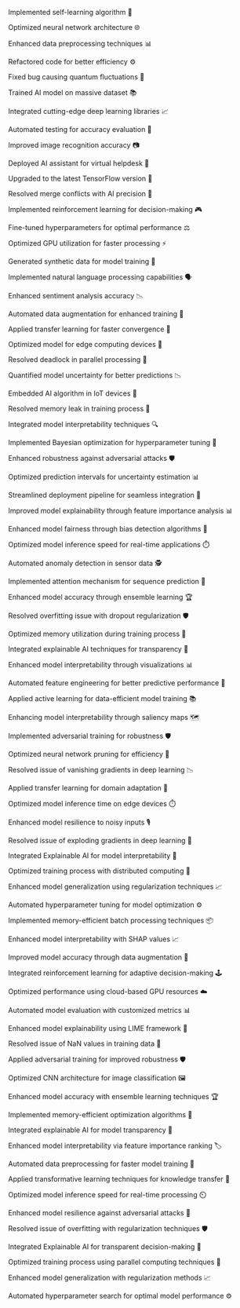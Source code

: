 Implemented self-learning algorithm 🧠

Optimized neural network architecture 🌐

Enhanced data preprocessing techniques 📊

Refactored code for better efficiency ⚙️

Fixed bug causing quantum fluctuations 🐜

Trained AI model on massive dataset 📚

Integrated cutting-edge deep learning libraries 📈

Automated testing for accuracy evaluation 🤖

Improved image recognition accuracy 📷

Deployed AI assistant for virtual helpdesk 💬

Upgraded to the latest TensorFlow version 🚀

Resolved merge conflicts with AI precision 🤝

Implemented reinforcement learning for decision-making 🎮

Fine-tuned hyperparameters for optimal performance ⚖️

Optimized GPU utilization for faster processing ⚡

Generated synthetic data for model training 📝

Implemented natural language processing capabilities 🗣️

Enhanced sentiment analysis accuracy 📉

Automated data augmentation for enhanced training 🔄

Applied transfer learning for faster convergence 🔄

Optimized model for edge computing devices 📱

Resolved deadlock in parallel processing 🛑

Quantified model uncertainty for better predictions 📉

Embedded AI algorithm in IoT devices 📡

Resolved memory leak in training process 💾

Integrated model interpretability techniques 🔍

Implemented Bayesian optimization for hyperparameter tuning 🧫

Enhanced robustness against adversarial attacks 🛡️

Optimized prediction intervals for uncertainty estimation 📊

Streamlined deployment pipeline for seamless integration 🚀

Improved model explainability through feature importance analysis 📊

Enhanced model fairness through bias detection algorithms 🎯

Optimized model inference speed for real-time applications ⏱️

Automated anomaly detection in sensor data 🕵️

Implemented attention mechanism for sequence prediction 🧐

Enhanced model accuracy through ensemble learning 🏆

Resolved overfitting issue with dropout regularization 🛡️

Optimized memory utilization during training process 🧠

Integrated explainable AI techniques for transparency 🤖

Enhanced model interpretability through visualizations 📊

Automated feature engineering for better predictive performance 🔧

Applied active learning for data-efficient model training 📚

Enhancing model interpretability through saliency maps 🗺️

Implemented adversarial training for robustness 🛡️

Optimized neural network pruning for efficiency 🔪

Resolved issue of vanishing gradients in deep learning 📉

Applied transfer learning for domain adaptation 🔄

Optimized model inference time on edge devices ⏱️

Enhanced model resilience to noisy inputs 🎙️

Resolved issue of exploding gradients in deep learning 🚀

Integrated Explainable AI for model interpretability 🧠

Optimized training process with distributed computing 🚀

Enhanced model generalization using regularization techniques 📈

Automated hyperparameter tuning for model optimization ⚙️

Implemented memory-efficient batch processing techniques 📦

Enhanced model interpretability with SHAP values 📈

Improved model accuracy through data augmentation 🔄

Integrated reinforcement learning for adaptive decision-making 🕹️

Optimized performance using cloud-based GPU resources ☁️

Automated model evaluation with customized metrics 📊

Enhanced model explainability using LIME framework 🎯

Resolved issue of NaN values in training data 🚫

Applied adversarial training for improved robustness 🛡️

Optimized CNN architecture for image classification 🖼️

Enhanced model accuracy with ensemble learning techniques 🏆

Implemented memory-efficient optimization algorithms 🧠

Integrated explainable AI for model transparency 🤖

Enhanced model interpretability via feature importance ranking 🏷️

Automated data preprocessing for faster model training 🔄

Applied transformative learning techniques for knowledge transfer 🔄

Optimized model inference speed for real-time processing ⏲️

Enhanced model resilience against adversarial attacks 🦹

Resolved issue of overfitting with regularization techniques 🛡️

Integrated Explainable AI for transparent decision-making 🧠

Optimized training process using parallel computing techniques 🚀

Enhanced model generalization with regularization methods 📈

Automated hyperparameter search for optimal model performance ⚙️

